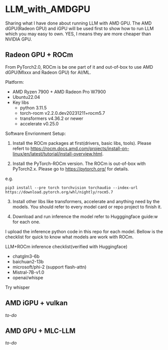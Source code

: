 # LLM_with_AMDGPU

Sharing what I have done about running LLM with AMD GPU. 
The AMD dGPU(Radeon GPU) and iGPU will be used first to show how to run LLM which you may easy to own. YES, I means they are more cheaper than NVIDIA GPU.

## Radeon GPU + ROCm
From PyTorch2.0, ROCm is be one part of it and out-of-box to use AMD dGPU(MIxxx and Radeon GPU) for AI/ML.

Platform:
- AMD Ryzen 7900 + AMD Radeon Pro W7900
- Ubuntu22.04
- Key libs
    - python 3.11.5
    - torch-rocm	v2.2.0.dev20231211+rocm5.7
    - transformers 	v4.36.2 or newer
    - accelerate	v0.25.0

Software Envrionment Setup:
1. Install the ROCm packages at first(drivers, basic libs, tools). Please refert to https://rocm.docs.amd.com/projects/install-on-linux/en/latest/tutorial/install-overview.html.

2. Install the PyTorch-ROCm version.
The ROCm is out-of-box with PyTorch2.x. Please go to https://pytorch.org/ for details.

e.g.

```pip3 install --pre torch torchvision torchaudio --index-url https://download.pytorch.org/whl/nightly/rocm5.7```

3. Install other libs like transformers, accelerate and anything need by the models. You should refer to every model card or repo project to finish it.

4. Download and run inference the model refer to Hugggingface guide:w
for each one.

I upload the inference python code in this repo for each model. Bellow is the checklist for quick to know what models are work with ROCm.

LLM+ROCm inference checklist(verified with Huggingface)
- chatglm3-6b
- baichuan2-13b
- microsoft/phi-2 (support flash-attn)
- Mistral-7B-v1.0
- openai/whispe


Try whisper

## AMD iGPU + vulkan
*to-do*

## AMD GPU + MLC-LLM
*to-do*



